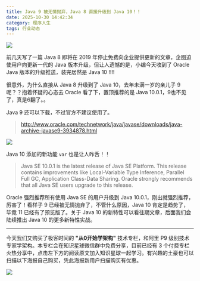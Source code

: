 ```yaml
---
title: Java 9 被无情抛弃，Java 8 直接升级到 Java 10！！
date: 2025-10-30 14:42:34
category: 程序人生
tags: 行业动态
---
```


![](http://img.javastack.cn/18-4-25/8989863.jpg)

前几天写了一篇 Java 8 即将在 2019 年停止免费向企业提供更新的文章，企图迫使用户向更新一代的 Java 版本升级，但让人遗憾的是，小编今天收到了 Oracle Java 版本的升级推送，装完居然是 Java 10 !!!! 

很意外，为什么直接从 Java 8 升级到了 Java 10，去年未满一岁的亲儿子 9 呢？？抱着怀疑的心态去 Oracle 看了下，置顶推荐的是 Java 10.0.1，9也不见了，真是6翻了。。

Java 9 还可以下载，不过官方不建议使用了。

> http://www.oracle.com/technetwork/java/javase/downloads/java-archive-javase9-3934878.html

![](http://img.javastack.cn/18-4-25/26712342.jpg)

Java 10 添加的新功能 `var` 也是让人咋舌！！

> Java SE 10.0.1 is the latest release of Java SE Platform. This release contains improvements like Local-Variable Type Inference, Parallel Full GC, Application Class-Data Sharing. Oracle strongly recommends that all Java SE users upgrade to this release.

Oracle 强烈推荐所有使用 Java SE 的用户升级到 Java 10.0.1，刚出就强烈推荐，厉害了！看样子 9 已经被无情抛弃了，不管什么原因，Java 10 肯定是趋势了，毕竟 11 已经有了预览版了。关于 Java 10 的新特性可以看往期文章，后面我们会陆续推出 Java 10 的更多新特性实战。

---

今天我们又购买了极客时间的 **"从0开始学架构"** 技术专栏，和阿里 P9 级别技术专家学架构。本专栏会在知识星球微信群中免费分享，目前已经有 3 个付费专栏火热分享中，点击左下方的阅读原文加入知识星球一起学习。有兴趣的土豪也可以扫描以下海报自己购买，凭此海报新用户扫描购买有优惠。

![](http://img.javastack.cn/18-4-25/29811681.jpg)

